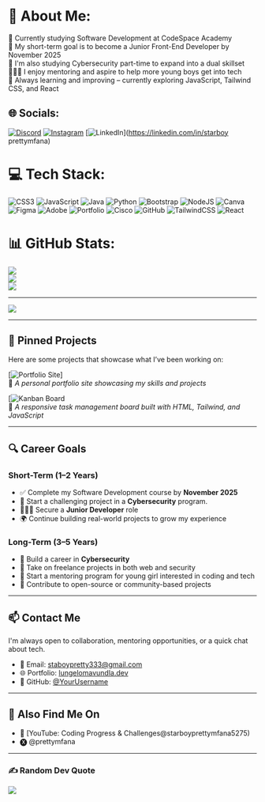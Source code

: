 <!-- Lungelo Mavundla GitHub Profile README -->

# 💫 About Me:
🧠 Currently studying Software Development at CodeSpace Academy<br>🎯 My short-term goal is to become a Junior Front-End Developer by November 2025<br>🔐 I'm also studying Cybersecurity part-time to expand into a dual skillset<br>👩🏽‍💻 I enjoy mentoring and aspire to help more young boys get into tech<br>🌱 Always learning and improving – currently exploring JavaScript, Tailwind CSS, and React<br>


## 🌐 Socials:
[![Discord](https://img.shields.io/badge/Discord-%237289DA.svg?logo=discord&logoColor=white)](https://discord.gg/lungelo_mav) [![Instagram](https://img.shields.io/badge/Instagram-%23E4405F.svg?logo=Instagram&logoColor=white)](https://instagram.com/starboyprettymfana) [![LinkedIn](https://img.shields.io/badge/LinkedIn-%230077B5.svg?logo=linkedin&logoColor=white)](https://linkedin.com/in/starboy prettymfana)

# 💻 Tech Stack:
![CSS3](https://img.shields.io/badge/css3-%231572B6.svg?style=for-the-badge&logo=css3&logoColor=white) ![JavaScript](https://img.shields.io/badge/javascript-%23323330.svg?style=for-the-badge&logo=javascript&logoColor=%23F7DF1E) ![Java](https://img.shields.io/badge/java-%23ED8B00.svg?style=for-the-badge&logo=openjdk&logoColor=white) ![Python](https://img.shields.io/badge/python-3670A0?style=for-the-badge&logo=python&logoColor=ffdd54) ![Bootstrap](https://img.shields.io/badge/bootstrap-%238511FA.svg?style=for-the-badge&logo=bootstrap&logoColor=white) ![NodeJS](https://img.shields.io/badge/node.js-6DA55F?style=for-the-badge&logo=node.js&logoColor=white) ![Canva](https://img.shields.io/badge/Canva-%2300C4CC.svg?style=for-the-badge&logo=Canva&logoColor=white) ![Figma](https://img.shields.io/badge/figma-%23F24E1E.svg?style=for-the-badge&logo=figma&logoColor=white) ![Adobe](https://img.shields.io/badge/adobe-%23FF0000.svg?style=for-the-badge&logo=adobe&logoColor=white) ![Portfolio](https://img.shields.io/badge/Portfolio-%23000000.svg?style=for-the-badge&logo=firefox&logoColor=#FF7139) ![Cisco](https://img.shields.io/badge/cisco-%23049fd9.svg?style=for-the-badge&logo=cisco&logoColor=black) ![GitHub](https://img.shields.io/badge/github-%23121011.svg?style=for-the-badge&logo=github&logoColor=white) ![TailwindCSS](https://img.shields.io/badge/tailwindcss-%2338B2AC.svg?style=for-the-badge&logo=tailwind-css&logoColor=white) ![React](https://img.shields.io/badge/react-%2320232a.svg?style=for-the-badge&logo=react&logoColor=%2361DAFB)
# 📊 GitHub Stats:
![](https://github-readme-stats.vercel.app/api?username=26Starboy&theme=merko&hide_border=false&include_all_commits=false&count_private=false)<br/>
![](https://nirzak-streak-stats.vercel.app/?user=26Starboy&theme=merko&hide_border=false)<br/>
![](https://github-readme-stats.vercel.app/api/top-langs/?username=26Starboy&theme=merko&hide_border=false&include_all_commits=false&count_private=false&layout=compact)

---
[![](https://visitcount.itsvg.in/api?id=26Starboy&icon=0&color=0)](https://visitcount.itsvg.in)


---

## 📌 Pinned Projects

Here are some projects that showcase what I’ve been working on:

[![Portfolio Site](https://github.com/26Starboy/LUNMAV25489_fto2505_B_Lungelo-Mavundla_SDF_Portfolio-Piece)]  
🔗 _A personal portfolio site showcasing my skills and projects_

[![Kanban Board](https://github.com/26Starboy/JSL01-LUNMAV25489_FTO2505_B_Lungelo-Mavundla_JSL01)  
🧩 _A responsive task management board built with HTML, Tailwind, and JavaScript_

---

## 🔍 Career Goals

### Short-Term (1–2 Years)

- ✅ Complete my Software Development course by **November 2025**
- 🧠 Start a challenging project in a **Cybersecurity** program.
- 👩🏽‍💻 Secure a **Junior Developer** role
- 🌍 Continue building real-world projects to grow my experience

### Long-Term (3–5 Years)

- 🔐 Build a career in **Cybersecurity**
- 💼 Take on freelance projects in both web and security
- 🧒 Start a mentoring program for young girl interested in coding and tech
- 🌟 Contribute to open-source or community-based projects

---

## 📫 Contact Me

I'm always open to collaboration, mentoring opportunities, or a quick chat about tech.

- 📧 Email: staboypretty333@gmail.com
- 🌐 Portfolio: [lungelomavundla.dev](https://github.com/26Starboy/LUNMAV25489_fto2505_B_Lungelo-Mavundla_SDF_Portfolio-Piece) 
- 🐙 GitHub: [@YourUsername](https://github.com/26Starboy)

---

## 🔗 Also Find Me On

- 🎥 [YouTube: Coding Progress & Challenges@starboyprettymfana5275)
- 🅧 @prettymfana 
---

### ✍️ Random Dev Quote
![](https://quotes-github-readme.vercel.app/api?type=horizontal&theme=merko)
